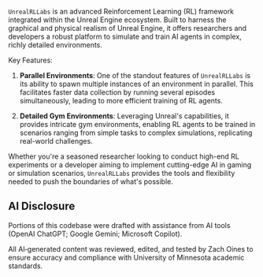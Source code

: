 
`UnrealRLLabs` is an advanced Reinforcement Learning (RL) framework integrated within the Unreal Engine ecosystem. Built to harness the graphical and physical realism of Unreal Engine, it offers researchers and developers a robust platform to simulate and train AI agents in complex, richly detailed environments. 

Key Features:

1. **Parallel Environments**: One of the standout features of `UnrealRLLabs` is its ability to spawn multiple instances of an environment in parallel. This facilitates faster data collection by running several episodes simultaneously, leading to more efficient training of RL agents.

3. **Detailed Gym Environments**: Leveraging Unreal's capabilities, it provides intricate gym environments, enabling RL agents to be trained in scenarios ranging from simple tasks to complex simulations, replicating real-world challenges.

Whether you're a seasoned researcher looking to conduct high-end RL experiments or a developer aiming to implement cutting-edge AI in gaming or simulation scenarios, `UnrealRLLabs` provides the tools and flexibility needed to push the boundaries of what's possible.

## AI Disclosure
Portions of this codebase were drafted with assistance from AI tools (OpenAI ChatGPT; Google Gemini; Microsoft Copilot).

All AI‑generated content was reviewed, edited, and tested by Zach Oines to ensure accuracy and compliance with University of Minnesota academic standards.
